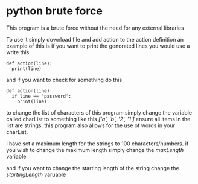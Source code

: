 # python brute force
This program is a brute force without the need for any external libraries

To use it simply download file and add action to the action definition
an example of this is if you want to print the genorated lines you would use a write this

```
def action(line):
  print(line)
```
  
  
and if you want to check for something do this
```
def action(line):
  if line == 'password':
    print(line)
```
    
to change the list of characters of this program simply change the variable called charList to something like this _['a', 'b', '2', '1']_ 
ensure all items in the list are strings.
this program also allows for the use of words in your charList.

i have set a maximum length for the strings to 100 characters/numbers.
if you wish to change the maximum length simply change the _maxLength_ variable

and if you want to change the starting length of the string change the _startingLength_ varuable
